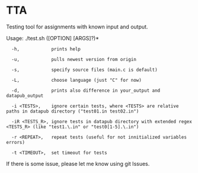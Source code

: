 # TTA
Testing tool for assignments with known input and output.

Usage: ./test.sh ([OPTION] [ARGS]?)*

      -h,            prints help
      
      -u,            pulls newest version from origin
      
      -s,            specify source files (main.c is default)
      
      -L,            choose language (just "C" for now)
      
      -d,            prints also difference in your_output and datapub_output
      
      -i <TESTS>,    ignore certain tests, where <TESTS> are relative paths in datapub directory ("test01.in test02.in")
      
      -iR <TESTS_R>, ignore tests in datapub directory with extended regex <TESTS_R> (like "test1.\.in" or "test0[1-5].\.in")
      
      -r <REPEAT>,   repeat tests (useful for not innitialized variables errors)
      
      -t <TIMEOUT>,  set timeout for tests
      
If there is some issue, please let me know using git Issues.
